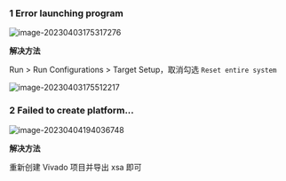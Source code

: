 ### 1 Error launching program

![image-20230403175317276](https://imagebed.krins.cloud/api/image/4666J46P.png)

**解决方法**

Run > Run Configurations > Target Setup，取消勾选 `Reset entire system`

![image-20230403175512217](https://imagebed.krins.cloud/api/image/XPPZ28F2.png)

### 2 Failed to create platform...

![image-20230404194036748](https://imagebed.krins.cloud/api/image/6F2R404N.png)

**解决方法**

重新创建 Vivado 项目并导出 xsa 即可